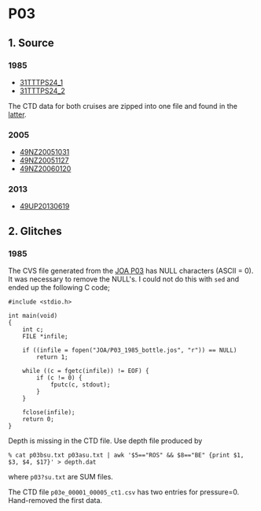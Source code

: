 # P03
## 1. Source
### 1985
+ [31TTTPS24_1](https://cchdo.ucsd.edu/cruise/31TTTPS24_1)
+ [31TTTPS24_2](https://cchdo.ucsd.edu/cruise/31TTTPS24_2)

The CTD data for both cruises are zipped into one file and found
in the [latter](https://cchdo.ucsd.edu/data/10639/p03_ct1.zip).

### 2005
+ [49NZ20051031](https://cchdo.ucsd.edu/cruise/49NZ20051031)
+ [49NZ20051127](https://cchdo.ucsd.edu/cruise/49NZ20051127)
+ [49NZ20060120](https://cchdo.ucsd.edu/cruise/49NZ20060120)

### 2013
+ [49UP20130619](https://cchdo.ucsd.edu/cruise/49UP20130619)

## 2. Glitches

### 1985

The CVS file generated from the [JOA P03](http://joa.ucsd.edu/data_files/best/Pacific_sections/P03_1985/P03_1985_bottle.joa) has NULL characters (ASCII = 0).
It was necessary to remove the NULL's. I could not do this with `sed` and ended up
the following C code;
```
#include <stdio.h>

int main(void)
{
    int c;
    FILE *infile;

    if ((infile = fopen("JOA/P03_1985_bottle.jos", "r")) == NULL)
        return 1;

    while ((c = fgetc(infile)) != EOF) {
        if (c != 0) {
            fputc(c, stdout);
        }
    }

    fclose(infile);
    return 0;
}
```

Depth is missing in the CTD file. Use depth file produced by
```
% cat p03bsu.txt p03asu.txt | awk '$5=="ROS" && $8=="BE" {print $1, $3, $4, $17}' > depth.dat
```
where `p03?su.txt` are SUM files.

The CTD file `p03e_00001_00005_ct1.csv` has two entries for pressure=0.
Hand-removed the first data.
